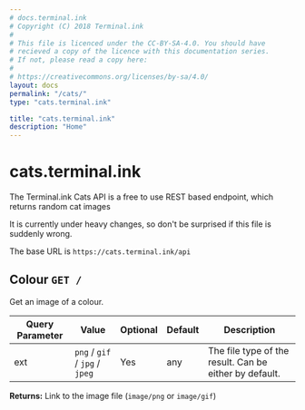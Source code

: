 ```yaml
---
# docs.terminal.ink
# Copyright (C) 2018 Terminal.ink
#
# This file is licenced under the CC-BY-SA-4.0. You should have
# recieved a copy of the licence with this documentation series.
# If not, please read a copy here:
#
# https://creativecommons.org/licenses/by-sa/4.0/
layout: docs
permalink: "/cats/"
type: "cats.terminal.ink"

title: "cats.terminal.ink"
description: "Home"
---
```


# cats.terminal.ink
The Terminal.ink Cats API is a free to use REST based endpoint, which returns random cat images

It is currently under heavy changes, so don't be surprised if this file is suddenly wrong.

The base URL is `https://cats.terminal.ink/api`

## Colour `GET /`
Get an image of a colour.

Query Parameter       | Value                           | Optional | Default   | Description
--------------------- | ------------------------------- | -------- | --------- | -----------
ext                   | `png` / `gif` / `jpg` / `jpeg`  | Yes      | any       | The file type of the result. Can be either by default.

**Returns:** Link to the image file (`image/png` or `image/gif`)
